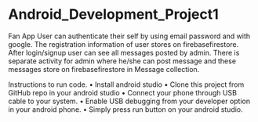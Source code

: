 # Android_Development_Project1
Fan App
User can authenticate their self by using email password and with google. 
The registration information of user stores on firebasefirestore. 
After login/signup user can see all messages posted by admin. 
There is separate activity for admin where he/she can post message and these messages store on firebasefirestore in Message collection.

Instructions to run code.
    • Install android studio
    • Clone this project from GitHub repo in your android studio
    • Connect your phone through USB cable to your system.
    • Enable USB debugging from your developer option in your android phone.
    • Simply press run button on your android studio.
